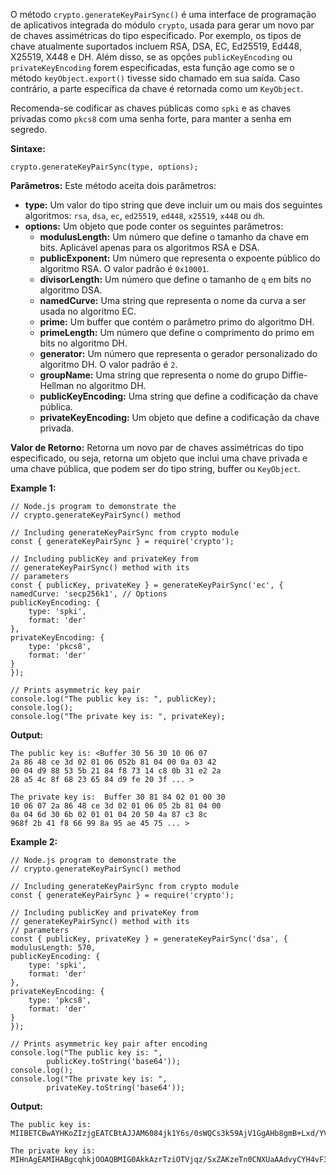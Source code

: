 O método `crypto.generateKeyPairSync()` é uma interface de programação de aplicativos integrada do módulo `crypto`, usada para gerar um novo par de chaves assimétricas do tipo especificado. Por exemplo, os tipos de chave atualmente suportados incluem RSA, DSA, EC, Ed25519, Ed448, X25519, X448 e DH. Além disso, se as opções `publicKeyEncoding` ou `privateKeyEncoding` forem especificadas, esta função age como se o método `keyObject.export()` tivesse sido chamado em sua saída. Caso contrário, a parte específica da chave é retornada como um `KeyObject`.

Recomenda-se codificar as chaves públicas como `spki` e as chaves privadas como `pkcs8` com uma senha forte, para manter a senha em segredo.

**Sintaxe:**

```
crypto.generateKeyPairSync(type, options);
```

**Parâmetros:** Este método aceita dois parâmetros:

- **type:** Um valor do tipo string que deve incluir um ou mais dos seguintes algoritmos: `rsa`, `dsa`, `ec`, `ed25519`, `ed448`, `x25519`, `x448` ou `dh`.
- **options:** Um objeto que pode conter os seguintes parâmetros:
    - **modulusLength:** Um número que define o tamanho da chave em bits. Aplicável apenas para os algoritmos RSA e DSA.
    - **publicExponent:** Um número que representa o expoente público do algoritmo RSA. O valor padrão é `0x10001`.
    - **divisorLength:** Um número que define o tamanho de `q` em bits no algoritmo DSA.
    - **namedCurve:** Uma string que representa o nome da curva a ser usada no algoritmo EC.
    - **prime:** Um buffer que contém o parâmetro primo do algoritmo DH.
    - **primeLength:** Um número que define o comprimento do primo em bits no algoritmo DH.
    - **generator:** Um número que representa o gerador personalizado do algoritmo DH. O valor padrão é `2`.
    - **groupName:** Uma string que representa o nome do grupo Diffie-Hellman no algoritmo DH.
    - **publicKeyEncoding:** Uma string que define a codificação da chave pública.
    - **privateKeyEncoding:** Um objeto que define a codificação da chave privada.

**Valor de Retorno:** Retorna um novo par de chaves assimétricas do tipo especificado, ou seja, retorna um objeto que inclui uma chave privada e uma chave pública, que podem ser do tipo string, buffer ou `KeyObject`.

**Example 1:**

```
// Node.js program to demonstrate the 
// crypto.generateKeyPairSync() method 

// Including generateKeyPairSync from crypto module 
const { generateKeyPairSync } = require('crypto'); 

// Including publicKey and privateKey from 
// generateKeyPairSync() method with its 
// parameters 
const { publicKey, privateKey } = generateKeyPairSync('ec', { 
namedCurve: 'secp256k1', // Options 
publicKeyEncoding: { 
	type: 'spki', 
	format: 'der'
}, 
privateKeyEncoding: { 
	type: 'pkcs8', 
	format: 'der'
} 
}); 

// Prints asymmetric key pair 
console.log("The public key is: ", publicKey); 
console.log(); 
console.log("The private key is: ", privateKey); 
```

**Output:**
```
The public key is: <Buffer 30 56 30 10 06 07
2a 86 48 ce 3d 02 01 06 052b 81 04 00 0a 03 42
00 04 d9 88 53 5b 21 84 f8 73 14 c8 0b 31 e2 2a
28 a5 4c 8f 68 23 65 84 d9 fe 20 3f ... >

The private key is:  Buffer 30 81 84 02 01 00 30
10 06 07 2a 86 48 ce 3d 02 01 06 05 2b 81 04 00
0a 04 6d 30 6b 02 01 01 04 20 50 4a 87 c3 8c
968f 2b 41 f8 66 99 8a 95 ae 45 75 ... >
```

**Example 2:**
```
// Node.js program to demonstrate the 
// crypto.generateKeyPairSync() method 

// Including generateKeyPairSync from crypto module 
const { generateKeyPairSync } = require('crypto'); 

// Including publicKey and privateKey from 
// generateKeyPairSync() method with its 
// parameters 
const { publicKey, privateKey } = generateKeyPairSync('dsa', { 
modulusLength: 570, 
publicKeyEncoding: { 
	type: 'spki', 
	format: 'der'
}, 
privateKeyEncoding: { 
	type: 'pkcs8', 
	format: 'der'
} 
}); 

// Prints asymmetric key pair after encoding 
console.log("The public key is: ", 
		publicKey.toString('base64')); 
console.log(); 
console.log("The private key is: ", 
		privateKey.toString('base64')); 
```

**Output:**

```
The public key is:  MIIBETCBwAYHKoZIzjgEATCBtAJJAM6084jk1Y6s/0sWQCs3k59AjV1GgAHb8gmB+Lxd/YVid+GySyss8tqhVQl49xho1DHoeJMNsVO6mcRqaSlSCPgmzqGaOvn2mQIdAKL5nGKJjDZF8Pb1SVvwWivhPShJiiHC2JjgrN8CSAqhzmg26/kEHYTZ3yNEGuguDhLvMAPdVG9pjTahLBytn8JQa3yQwLuPB4MzKfJ4d0pvKVZVnkMsatUe2ZkjnKoCjGlzwggd+QNMAAJJAMvsOBUjUKLhpkw4FZP7LIz0yYyOV1yYy84t8qSO42Yf6sNUfK6INnkFbpLHjFLcaDkFPqE5oRCIUqIVOhH0I7jNcGCN2m+ZWg==

The private key is:  MIHnAgEAMIHABgcqhkjOOAQBMIG0AkkAzrTziOTVjqz/SxZAKzeTn0CNXUaAAdvyCYH4vF39hWJ34bJLKyzy2qFVCXj3GGjUMeh4kw2xU7qZxGppKVII+CbOoZo6+faZAh0AovmcYomMNkXw9vVJW/BaK+E9KEmKIcLYmOCs3wJICqHOaDbr+QQdhNnfI0Qa6C4OEu8wA91Ub2mNNqEsHK2fwlBrfJDAu48HgzMp8nh3Sm8pVlWeQyxq1R7ZmSOcqgKMaXPCCB35BB8CHQChh8yXsr/3dx3OdV6JmIWPcHe6dTHh6IOEIHer
```








